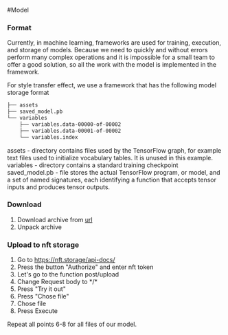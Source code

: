 #Model

### Format
Currently, in machine learning, frameworks are used for training, execution, 
and storage of models. Because we need to quickly and without errors perform many complex 
operations and it is impossible for a small team to offer a good solution, 
so all the work with the model is implemented in the framework. 

For style transfer effect, we use a framework that has the following model storage format
```bash
├── assets
├── saved_model.pb
└── variables
    ├── variables.data-00000-of-00002
    ├── variables.data-00001-of-00002
    └── variables.index
```
assets -  directory contains files used by the TensorFlow graph, for example text files used to initialize vocabulary tables. It is unused in this example.
variables - directory contains a standard training checkpoint
saved_model.pb - file stores the actual TensorFlow program, or model, and a set of named signatures, each identifying a function that accepts tensor inputs and produces tensor outputs.
### Download

1) Download archive from [url](https://tfhub.dev/google/magenta/arbitrary-image-stylization-v1-256/2)
2) Unpack archive

### Upload to nft storage
1) Go to https://nft.storage/api-docs/
2) Press the button "Authorize" and enter nft token
3) Let's go to the function post/upload
4) Change Request body to \*/\*
5) Press "Try it out"
6) Press "Chose file" 
7) Chose file
8) Press Execute

Repeat all points 6-8 for all files of our model.